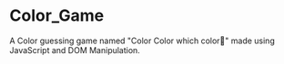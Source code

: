 # Color_Game

A Color guessing game named "Color Color which color🤪" made using JavaScript and DOM Manipulation.
